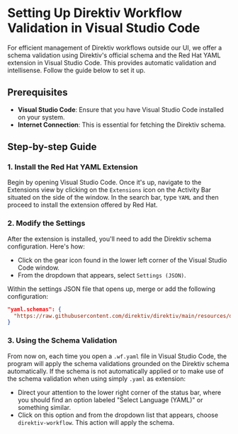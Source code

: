 # Setting Up Direktiv Workflow Validation in Visual Studio Code

For efficient management of Direktiv workflows outside our UI, we offer a schema validation using Direktiv's official schema and the Red Hat YAML extension in Visual Studio Code. This provides automatic validation and intellisense. Follow the guide below to set it up.

## Prerequisites

- **Visual Studio Code**: Ensure that you have Visual Studio Code installed on your system.
- **Internet Connection**: This is essential for fetching the Direktiv schema.

## Step-by-step Guide

### 1. Install the Red Hat YAML Extension

Begin by opening Visual Studio Code. Once it's up, navigate to the Extensions view by clicking on the `Extensions` icon on the Activity Bar situated on the side of the window. In the search bar, type `YAML` and then proceed to install the extension offered by Red Hat.

### 2. Modify the Settings

After the extension is installed, you'll need to add the Direktiv schema configuration. Here's how:

- Click on the gear icon found in the lower left corner of the Visual Studio Code window.
- From the dropdown that appears, select `Settings (JSON)`.

Within the settings JSON file that opens up, merge or add the following configuration:

```json
"yaml.schemas": {
  "https://raw.githubusercontent.com/direktiv/direktiv/main/resources/direktiv.schema.json": ".wf.yaml"
}
```

### 3. Using the Schema Validation

From now on, each time you open a `.wf.yaml` file in Visual Studio Code, the program will apply the schema validations grounded on the Direktiv schema automatically. If the schema is not automatically applied or to make use of the schema validation when using simply `.yaml` as extension:

- Direct your attention to the lower right corner of the status bar, where you should find an option labeled "Select Language (YAML)" or something similar.
- Click on this option and from the dropdown list that appears, choose `direktiv-workflow`. This action will apply the schema.
